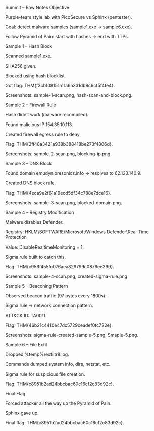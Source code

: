Summit – Raw Notes
Objective

Purple-team style lab with PicoSecure vs Sphinx (pentester).

Goal: detect malware samples (sample1.exe → sample6.exe).

Follow Pyramid of Pain: start with hashes → end with TTPs.

Sample 1 – Hash Block

Scanned sample1.exe.

SHA256 given.

Blocked using hash blocklist.

Got flag: THM{f3cbf08151a11a6a331db9c6cf5f4fe4}.

Screenshots: sample-1-scan.png, hash-scan-and-block.png.

Sample 2 – Firewall Rule

Hash didn’t work (malware recompiled).

Found malicious IP 154.35.10.113.

Created firewall egress rule to deny.

Flag: THM{2ff48a3421a938b388418be273f4806d}.

Screenshots: sample-2-scan.png, blocking-ip.png.

Sample 3 – DNS Block

Found domain emudyn.bresonicz.info → resolves to 62.123.140.9.

Created DNS block rule.

Flag: THM{4eca9e2f61a19ecd5df34c788e7dce16}.

Screenshots: sample-3-scan.png, blocked-domain.png.

Sample 4 – Registry Modification

Malware disables Defender.

Registry: HKLM\SOFTWARE\Microsoft\Windows Defender\Real-Time Protection

Value: DisableRealtimeMonitoring = 1.

Sigma rule built to catch this.

Flag: THM{c956f455fc076aea829799c0876ee399}.

Screenshots: sample-4-scan.png, created-sigma-rule.png.

Sample 5 – Beaconing Pattern

Observed beacon traffic (97 bytes every 1800s).

Sigma rule → network connection pattern.

ATT&CK ID: TA0011.

Flag: THM{46b21c4410e47dc5729ceadef0fc722e}.

Screenshots: sigma-rule-created-sample-5.png, Smaple-5.png.

Sample 6 – File Exfil

Dropped %temp%\exfiltr8.log.

Commands dumped system info, dirs, netstat, etc.

Sigma rule for suspicious file creation.

Flag: THM{c8951b2ad24bbcbac60c16cf2c83d92c}.

Final Flag

Forced attacker all the way up the Pyramid of Pain.

Sphinx gave up.

Final flag: THM{c8951b2ad24bbcbac60c16cf2c83d92c}.
